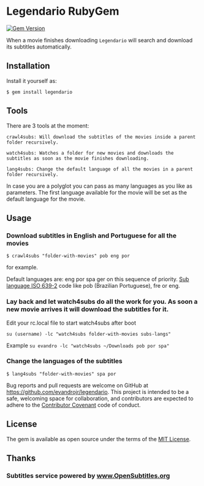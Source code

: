 # Legendario RubyGem

[![Gem Version](https://badge.fury.io/rb/legendario.svg)](https://badge.fury.io/rb/legendario)

When a movie finishes downloading `Legendario` will search and download its subtitles automatically.

## Installation


Install it yourself as:

    $ gem install legendario


## Tools

There are 3 tools at the moment:

    crawl4subs: Will download the subtitles of the movies inside a parent folder recursively.

    watch4subs: Watches a folder for new movies and downloads the subtitles as soon as the movie finishes downloading.

    lang4subs: Change the default language of all the movies in a parent folder recursively.


In case you are a polyglot you can pass as many languages as you like as parameters. The first language available for the movie will be set as the default language for the movie.

## Usage

### Download subtitles in English and Portuguese for all the movies  

    $ crawl4subs "folder-with-movies" pob eng por

for example.

Default languages are: eng por spa ger on this sequence of priority. [Sub language ISO 639-2](https://github.com/byroot/ruby-osdb/blob/master/lib/osdb/language.rb) code like pob (Brazilian Portuguese), fre or eng.

### Lay back and let watch4subs do all the work for you. As soon a new movie arrives it will download the subtitles for it.  

Edit your rc.local file to start watch4subs after boot

    su (username) -lc "watch4subs folder-with-movies subs-langs"  

Example
`su evandro -lc "watch4subs ~/Downloads pob por spa"`


### Change the languages of the subtitles

    $ lang4subs "folder-with-movies" spa por


Bug reports and pull requests are welcome on GitHub at https://github.com/evandrojr/legendario. This project is intended to be a safe, welcoming space for collaboration, and contributors are expected to adhere to the [Contributor Covenant](contributor-covenant.org) code of conduct.


## License

The gem is available as open source under the terms of the [MIT License](http://opensource.org/licenses/MIT).

## Thanks

### Subtitles service powered by www.OpenSubtitles.org
